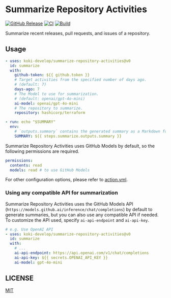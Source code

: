 # Summarize Repository Activities

[![GitHub Release](https://img.shields.io/github/v/release/koki-develop/summarize-repository-activities)](https://github.com/koki-develop/summarize-repository-activities/releases/latest)
[![CI](https://img.shields.io/github/actions/workflow/status/koki-develop/summarize-repository-activities/ci.yml?branch=main&logo=github&style=flat&label=ci)](https://github.com/koki-develop/summarize-repository-activities/actions/workflows/ci.yml)
[![Build](https://img.shields.io/github/actions/workflow/status/koki-develop/summarize-repository-activities/build.yml?branch=main&logo=github&style=flat&label=build)](https://github.com/koki-develop/summarize-repository-activities/actions/workflows/build.yml)

Summarize recent releases, pull requests, and issues of a repository.

## Usage

```yaml
- uses: koki-develop/summarize-repository-activities@v0
  id: summarize
  with:
    github-token: ${{ github.token }}
    # Target activities from the specified number of days ago.
    # (default: 7)
    days-ago: 7
    # The Model to use for summarization.
    # (default: openai/gpt-4o-mini)
    ai-model: openai/gpt-4o-mini
    # The repository to summarize.
    repository: hashicorp/terraform

- run: echo "$SUMMARY"
  env:
    # `outputs.summary` contains the generated summary as a Markdown formatted string.
    SUMMARY: ${{ steps.summarize.outputs.summary }}
```

Summarize Repository Activities uses GitHub Models by default, so the following permissions are required.

```yaml
permissions:
  contents: read
  models: read # to use GitHub Models
```

For other configuration options, please refer to [action.yml](./action.yml).

### Using any compatible API for summarization

Summarize Repository Activities uses the GitHub Models API (`https://models.github.ai/inference/chat/completions`) by default to generate summaries, but you can also use any compatible API if needed.  
To customize the API used, specify `ai-api-endpoint` and `ai-api-key`.

```yaml
# e.g. Use OpenAI API
- uses: koki-develop/summarize-repository-activities@v0
  id: summarize
  with:
    # ...
    ai-api-endpoint: https://api.openai.com/v1/chat/completions
    ai-api-key: ${{ secrets.OPENAI_API_KEY }}
    ai-model: gpt-4o-mini
```

## LICENSE

[MIT](./LICENSE)
